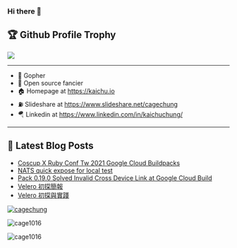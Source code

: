 ### Hi there 👋

<!--
**cage1016/cage1016** is a ✨ _special_ ✨ repository because its `README.md` (this file) appears on your GitHub profile.

Here are some ideas to get you started:

- 🔭 I’m currently working on ...
- 🌱 I’m currently learning ...
- 👯 I’m looking to collaborate on ...
- 🤔 I’m looking for help with ...
- 💬 Ask me about ...
- 📫 How to reach me: ...
- 😄 Pronouns: ...
- ⚡ Fun fact: ...
-->

<h2>🏆 Github Profile Trophy</h2>
<img src="https://github-profile-trophy.vercel.app/?username=cage1016&column=7&margin-w=15" />

---

- 🔭 Gopher
- 🌱 Open source fancier
- 🏠 Homepage at https://kaichu.io
- ⛽ Slideshare at https://www.slideshare.net/cagechung
- 🪂 Linkedin at https://www.linkedin.com/in/kaichuchung/
---

## 📕 Latest Blog Posts

<!-- BLOG-POST-LIST:START -->
- [Coscup X Ruby Conf Tw 2021 Google Cloud Buildpacks](https://kaichu.io/posts/coscup-x-ruby-conf-tw-2021-google-cloud-buildpacks/)
- [NATS quick expose for local test](https://kaichu.io/posts/nats-quick-expose-for-local-test/)
- [Pack 0.19.0 Solved Invalid Cross Device Link at Google Cloud Build](https://kaichu.io/posts/pack-solved-invalid-cross-device-link-at-google-cloud-build/)
- [Velero 初探簡報](https://kaichu.io/posts/velero-research-report/)
- [Velero 初探與實踐](https://kaichu.io/posts/velero-research-practice/)
<!-- BLOG-POST-LIST:END -->

<div>
  <p align="left"> <a href="https://twitter.com/cagechung" target="blank">
      <img src="https://img.shields.io/twitter/follow/cagechung?logo=twitter&style=for-the-badge" alt="cagechung" /></a>
  </p>
  <p>
    <img align="center" src="https://github-readme-stats.vercel.app/api?username=cage1016&show_icons=true&locale=en" alt="cage1016" />
  <p>
    <img align="left" src="https://github-readme-stats.vercel.app/api/top-langs?username=cage1016&show_icons=true&locale=en&layout=compact" alt="cage1016" />
  </p>
</div>

